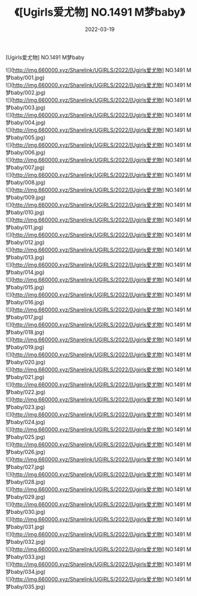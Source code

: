 ﻿---
layout: post
title:  《[Ugirls爱尤物] NO.1491 M梦baby》
date:   2022-03-19
img: http://img.660000.xyz/Sharelink/UGIRLS/2022/[Ugirls爱尤物] NO.1491 M梦baby/000.jpg
categories: [美女, 清纯, 唯美]
---

[Ugirls爱尤物] NO.1491 M梦baby

 ![](http://img.660000.xyz/Sharelink/UGIRLS/2022/[Ugirls爱尤物] NO.1491 M梦baby/001.jpg) <br>![](http://img.660000.xyz/Sharelink/UGIRLS/2022/[Ugirls爱尤物] NO.1491 M梦baby/002.jpg) <br>![](http://img.660000.xyz/Sharelink/UGIRLS/2022/[Ugirls爱尤物] NO.1491 M梦baby/003.jpg) <br>![](http://img.660000.xyz/Sharelink/UGIRLS/2022/[Ugirls爱尤物] NO.1491 M梦baby/004.jpg) <br>![](http://img.660000.xyz/Sharelink/UGIRLS/2022/[Ugirls爱尤物] NO.1491 M梦baby/005.jpg) <br>![](http://img.660000.xyz/Sharelink/UGIRLS/2022/[Ugirls爱尤物] NO.1491 M梦baby/006.jpg) <br>![](http://img.660000.xyz/Sharelink/UGIRLS/2022/[Ugirls爱尤物] NO.1491 M梦baby/007.jpg) <br>![](http://img.660000.xyz/Sharelink/UGIRLS/2022/[Ugirls爱尤物] NO.1491 M梦baby/008.jpg) <br>![](http://img.660000.xyz/Sharelink/UGIRLS/2022/[Ugirls爱尤物] NO.1491 M梦baby/009.jpg) <br>![](http://img.660000.xyz/Sharelink/UGIRLS/2022/[Ugirls爱尤物] NO.1491 M梦baby/010.jpg) <br>![](http://img.660000.xyz/Sharelink/UGIRLS/2022/[Ugirls爱尤物] NO.1491 M梦baby/011.jpg) <br>![](http://img.660000.xyz/Sharelink/UGIRLS/2022/[Ugirls爱尤物] NO.1491 M梦baby/012.jpg) <br>![](http://img.660000.xyz/Sharelink/UGIRLS/2022/[Ugirls爱尤物] NO.1491 M梦baby/013.jpg) <br>![](http://img.660000.xyz/Sharelink/UGIRLS/2022/[Ugirls爱尤物] NO.1491 M梦baby/014.jpg) <br>![](http://img.660000.xyz/Sharelink/UGIRLS/2022/[Ugirls爱尤物] NO.1491 M梦baby/015.jpg) <br>![](http://img.660000.xyz/Sharelink/UGIRLS/2022/[Ugirls爱尤物] NO.1491 M梦baby/016.jpg) <br>![](http://img.660000.xyz/Sharelink/UGIRLS/2022/[Ugirls爱尤物] NO.1491 M梦baby/017.jpg) <br>![](http://img.660000.xyz/Sharelink/UGIRLS/2022/[Ugirls爱尤物] NO.1491 M梦baby/018.jpg) <br>![](http://img.660000.xyz/Sharelink/UGIRLS/2022/[Ugirls爱尤物] NO.1491 M梦baby/019.jpg) <br>![](http://img.660000.xyz/Sharelink/UGIRLS/2022/[Ugirls爱尤物] NO.1491 M梦baby/020.jpg) <br>![](http://img.660000.xyz/Sharelink/UGIRLS/2022/[Ugirls爱尤物] NO.1491 M梦baby/021.jpg) <br>![](http://img.660000.xyz/Sharelink/UGIRLS/2022/[Ugirls爱尤物] NO.1491 M梦baby/022.jpg) <br>![](http://img.660000.xyz/Sharelink/UGIRLS/2022/[Ugirls爱尤物] NO.1491 M梦baby/023.jpg) <br>![](http://img.660000.xyz/Sharelink/UGIRLS/2022/[Ugirls爱尤物] NO.1491 M梦baby/024.jpg) <br>![](http://img.660000.xyz/Sharelink/UGIRLS/2022/[Ugirls爱尤物] NO.1491 M梦baby/025.jpg) <br>![](http://img.660000.xyz/Sharelink/UGIRLS/2022/[Ugirls爱尤物] NO.1491 M梦baby/026.jpg) <br>![](http://img.660000.xyz/Sharelink/UGIRLS/2022/[Ugirls爱尤物] NO.1491 M梦baby/027.jpg) <br>![](http://img.660000.xyz/Sharelink/UGIRLS/2022/[Ugirls爱尤物] NO.1491 M梦baby/028.jpg) <br>![](http://img.660000.xyz/Sharelink/UGIRLS/2022/[Ugirls爱尤物] NO.1491 M梦baby/029.jpg) <br>![](http://img.660000.xyz/Sharelink/UGIRLS/2022/[Ugirls爱尤物] NO.1491 M梦baby/030.jpg) <br>![](http://img.660000.xyz/Sharelink/UGIRLS/2022/[Ugirls爱尤物] NO.1491 M梦baby/031.jpg) <br>![](http://img.660000.xyz/Sharelink/UGIRLS/2022/[Ugirls爱尤物] NO.1491 M梦baby/032.jpg) <br>![](http://img.660000.xyz/Sharelink/UGIRLS/2022/[Ugirls爱尤物] NO.1491 M梦baby/033.jpg) <br>![](http://img.660000.xyz/Sharelink/UGIRLS/2022/[Ugirls爱尤物] NO.1491 M梦baby/034.jpg) <br>![](http://img.660000.xyz/Sharelink/UGIRLS/2022/[Ugirls爱尤物] NO.1491 M梦baby/035.jpg) <br>
